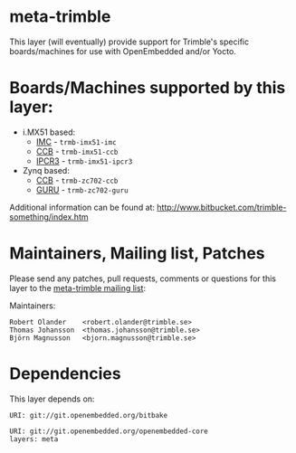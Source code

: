 meta-trimble
============

This layer (will eventually) provide support for Trimble's specific
boards/machines for use with OpenEmbedded and/or Yocto.


Boards/Machines supported by this layer:
========================================

* i.MX51 based:
  * [IMC](conf/machine/trmb-imx51-imc.conf) - `trmb-imx51-imc`
  * [CCB](conf/machine/trmb-imx51-ccb.conf) - `trmb-imx51-ccb`
  * [IPCR3](conf/machine/trmb-imx51-ipcr3.conf) - `trmb-imx51-ipcr3`
* Zynq based:
  * [CCB](conf/machine/trmb-zc702-ccb.conf) - `trmb-zc702-ccb`
  * [GURU](conf/machine/trmb-zc702-guru.conf) - `trmb-zc702-guru`
 
Additional information can be found at:
	http://www.bitbucket.com/trimble-something/index.htm

Maintainers, Mailing list, Patches
==================================

Please send any patches, pull requests, comments or questions for this layer to
the [meta-trimble mailing list](mailto:meta-trimble@trimble.se):



Maintainers:

	Robert Olander	  <robert.olander@trimble.se>
	Thomas Johansson  <thomas.johansson@trimble.se>
	Björn Magnusson   <bjorn.magnusson@trimble.se> 

Dependencies
============

This layer depends on:

	URI: git://git.openembedded.org/bitbake

	URI: git://git.openembedded.org/openembedded-core
	layers: meta

